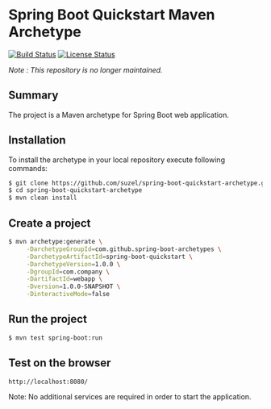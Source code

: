 Spring Boot Quickstart Maven Archetype
=========================================

[![Build Status](https://travis-ci.org/suzel/spring-boot-quickstart-archetype.svg?branch=master)](https://travis-ci.org/suzel/spring-boot-quickstart-archetype)
[![License Status](https://img.shields.io/badge/license-MIT-blue.svg)](https://raw.githubusercontent.com/suzel/spring-boot-quickstart-archetype/master/LICENSE)

*Note : This repository is no longer maintained.*

Summary
-------
The project is a Maven archetype for Spring Boot web application.

Installation
------------

To install the archetype in your local repository execute following commands:

```sh
$ git clone https://github.com/suzel/spring-boot-quickstart-archetype.git
$ cd spring-boot-quickstart-archetype
$ mvn clean install
```

Create a project
----------------

```sh
$ mvn archetype:generate \
     -DarchetypeGroupId=com.github.spring-boot-archetypes \
     -DarchetypeArtifactId=spring-boot-quickstart \
     -DarchetypeVersion=1.0.0 \
     -DgroupId=com.company \
     -DartifactId=webapp \
     -Dversion=1.0.0-SNAPSHOT \
     -DinteractiveMode=false
```

Run the project
----------------

```sh
$ mvn test spring-boot:run
```

Test on the browser
-------------------

```sh
http://localhost:8080/
```

Note: No additional services are required in order to start the application.
